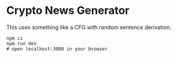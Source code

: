 # Crypto News Generator

This uses something like a CFG with random sentence derivation.

```
npm ci
npm run dev
# open localhost:3000 in your browser
```
